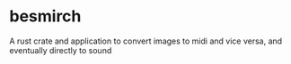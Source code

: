 # besmirch
A rust crate and application to convert images to midi and vice versa, and eventually directly to sound
